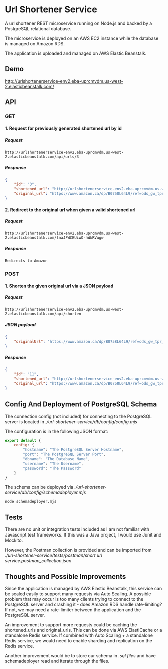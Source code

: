 # Url Shortener Service
A url shortener REST microservice running on Node.js and backed by a PostgreSQL relational database.

The microservice is deployed on an AWS EC2 instance while the database is managed on Amazon RDS.

The application is uploaded and managed on AWS Elastic Beanstalk.

## Demo
http://urlshortenerservice-env2.eba-uprcmvdm.us-west-2.elasticbeanstalk.com/

## API
### GET
#### 1. Request for previously generated shortened url by id
##### Request
```http
http://urlshortenerservice-env2.eba-uprcmvdm.us-west-2.elasticbeanstalk.com/api/urls/3
```
##### Response
```json
{
    "id": "3",
    "shortened_url": "http://urlshortenerservice-env2.eba-uprcmvdm.us-west-2.elasticbeanstalk.com/lnaJFWCEUiwO-hWkRVugw",
    "original_url": "https://www.amazon.ca/dp/B0758L64L9/ref=ods_gw_tpr_d_h1_vicc_slcb_caEN?pf_rd_r=GJF6RH6AH9VWYGR6K5XW&pf_rd_p=08166102-df0c-4fdc-b67b-0a31572d2c33&pd_rd_r=d62dca0e-20c5-4ce5-9fd1-4230efe3045f&pd_rd_w=ks6TU&pd_rd_wg=j08oQ&ref_=pd_gw_unk"
}
```
#### 2. Redirect to the original url when given a valid shortened url 
##### Request
```http
http://urlshortenerservice-env2.eba-uprcmvdm.us-west-2.elasticbeanstalk.com/lnaJFWCEUiwO-hWkRVugw
```
##### Response
```bash
Redirects to Amazon
```
### POST
#### 1. Shorten the given original url via a JSON payload
##### Request
```http
http://urlshortenerservice-env2.eba-uprcmvdm.us-west-2.elasticbeanstalk.com/api/shorten
```
##### JSON payload
```json
{
    "originalUrl": "https://www.amazon.ca/dp/B0758L64L9/ref=ods_gw_tpr_d_h1_vicc_slcb_caEN?pf_rd_r=GJF6RH6AH9VWYGR6K5XW&pf_rd_p=08166102-df0c-4fdc-b67b-0a31572d2c33&pd_rd_r=d62dca0e-20c5-4ce5-9fd1-4230efe3045f&pd_rd_w=ks6TU&pd_rd_wg=j08oQ&ref_=pd_gw_unk"
}
```
##### Response
```json
{
    "id": "11",
    "shortened_url": "http://urlshortenerservice-env2.eba-uprcmvdm.us-west-2.elasticbeanstalk.com/W8wkMVUd18jy85FdJOERc",
    "original_url": "https://www.amazon.ca/dp/B0758L64L9/ref=ods_gw_tpr_d_h1_vicc_slcb_caEN?pf_rd_r=GJF6RH6AH9VWYGR6K5XW&pf_rd_p=08166102-df0c-4fdc-b67b-0a31572d2c33&pd_rd_r=d62dca0e-20c5-4ce5-9fd1-4230efe3045f&pd_rd_w=ks6TU&pd_rd_wg=j08oQ&ref_=pd_gw_unk"
}
```
## Config And Deployment of PostgreSQL Schema
The connection config (not included) for connecting to the PostgreSQL server is located in <i>./url-shortener-service/db/config/config.mjs</i>

The configuration is in the following JSON format:
```javascript
export default {
    config: {
        "hostname": "The PostgreSQL Server Hostname",
        "port": "The PostgreSQL Server Port",
        "dbname": "The Database Name",
        "username": "The Username",
        "password": "The Password"
    }
}
```

The schema can be deployed via <i>./url-shortener-service/db/config/schemadeployer.mjs</i>
```bash
node schemadeployer.mjs
```
## Tests
There are no unit or integration tests included as I am not familiar with Javascript test frameworks. If this was a Java project, I would use Junit and Mockito.

However, the Postman collection is provided and can be imported from <i>./url-shortener-service/tests/postman/short url service.postman_collection.json</i>

## Thoughts and Possible Improvements
Since the application is managed by AWS Elastic Beanstalk, this service can be scaled easily to support many requests via Auto Scaling. A possible problem that may occur is too many clients trying to connect to the PostgreSQL server and crashing it - does Amazon RDS handle rate-limiting? If not, we may need a rate-limiter between the application and the PostgreSQL server.

An improvement to support more requests could be caching the shortened_urls and original_urls. This can be done via AWS ElastiCache or a standalone Redis service. If combined with Auto Scaling + a standalone Redis service, we would need to enable sharding and replication on the Redis service.

Another improvement would be to store our schema in <i>.sql files</i> and have schemadeployer read and iterate through the files.
